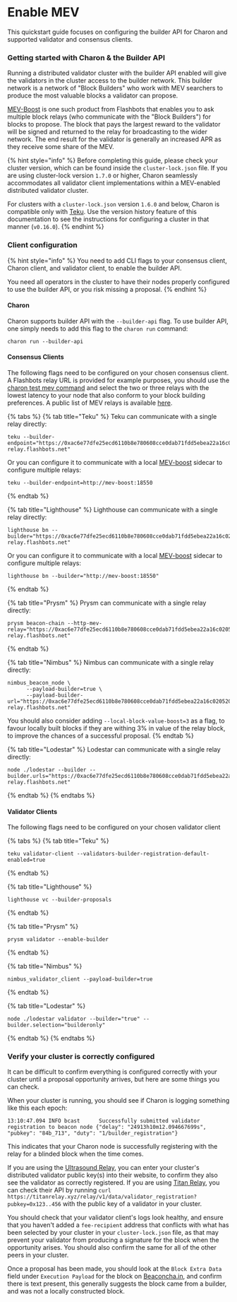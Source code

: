# Enable MEV

This quickstart guide focuses on configuring the builder API for Charon and supported validator and consensus clients.

### Getting started with Charon & the Builder API[​](https://docs.obol.org/next/adv/advanced/quickstart-builder-api#getting-started-with-charon--the-builder-api) <a href="#getting-started-with-charon--the-builder-api" id="getting-started-with-charon--the-builder-api"></a>

Running a distributed validator cluster with the builder API enabled will give the validators in the cluster access to the builder network. This builder network is a network of "Block Builders" who work with MEV searchers to produce the most valuable blocks a validator can propose.

[MEV-Boost](https://boost.flashbots.net/) is one such product from Flashbots that enables you to ask multiple block relays (who communicate with the "Block Builders") for blocks to propose. The block that pays the largest reward to the validator will be signed and returned to the relay for broadcasting to the wider network. The end result for the validator is generally an increased APR as they receive some share of the MEV.

{% hint style="info" %}
Before completing this guide, please check your cluster version, which can be found inside the `cluster-lock.json` file. If you are using cluster-lock version `1.7.0` or higher, Charon seamlessly accommodates all validator client implementations within a MEV-enabled distributed validator cluster.

For clusters with a `cluster-lock.json` version `1.6.0` and below, Charon is compatible only with [Teku](https://github.com/ConsenSys/teku). Use the version history feature of this documentation to see the instructions for configuring a cluster in that manner (`v0.16.0`).
{% endhint %}

### Client configuration[​](https://docs.obol.org/next/adv/advanced/quickstart-builder-api#client-configuration) <a href="#client-configuration" id="client-configuration"></a>

{% hint style="info" %}
You need to add CLI flags to your consensus client, Charon client, and validator client, to enable the builder API.

You need all operators in the cluster to have their nodes properly configured to use the builder API, or you risk missing a proposal.
{% endhint %}

#### Charon[​](https://docs.obol.org/next/adv/advanced/quickstart-builder-api#charon) <a href="#charon" id="charon"></a>

Charon supports builder API with the `--builder-api` flag. To use builder API, one simply needs to add this flag to the `charon run` command:

```
charon run --builder-api
```

#### Consensus Clients[​](https://docs.obol.org/next/adv/advanced/quickstart-builder-api#consensus-clients) <a href="#consensus-clients" id="consensus-clients"></a>

The following flags need to be configured on your chosen consensus client. A Flashbots relay URL is provided for example purposes, you should use the [charon test mev command](https://docs.obol.org/next/run/prepare/test-command#test-mev-relay) and select the two or three relays with the lowest latency to your node that also conform to your block building preferences. A public list of MEV relays is available [here](https://github.com/eth-educators/ethstaker-guides/blob/main/MEV-relay-list.md#mev-relay-list-for-mainnet).

{% tabs %}
{% tab title="Teku" %}
Teku can communicate with a single relay directly:

```
teku --builder-endpoint="https://0xac6e77dfe25ecd6110b8e780608cce0dab71fdd5ebea22a16c0205200f2f8e2e3ad3b71d3499c54ad14d6c21b41a37ae@boost-relay.flashbots.net"
```

Or you can configure it to communicate with a local [MEV-boost](https://github.com/flashbots/mev-boost) sidecar to configure multiple relays:

```
teku --builder-endpoint=http://mev-boost:18550
```
{% endtab %}

{% tab title="Lighthouse" %}
Lighthouse can communicate with a single relay directly:

```
lighthouse bn --builder="https://0xac6e77dfe25ecd6110b8e780608cce0dab71fdd5ebea22a16c0205200f2f8e2e3ad3b71d3499c54ad14d6c21b41a37ae@boost-relay.flashbots.net"
```

Or you can configure it to communicate with a local [MEV-boost](https://github.com/flashbots/mev-boost) sidecar to configure multiple relays:

```
lighthouse bn --builder="http://mev-boost:18550"
```
{% endtab %}

{% tab title="Prysm" %}
Prysm can communicate with a single relay directly:

```
prysm beacon-chain --http-mev-relay="https://0xac6e77dfe25ecd6110b8e780608cce0dab71fdd5ebea22a16c0205200f2f8e2e3ad3b71d3499c54ad14d6c21b41a37ae@boost-relay.flashbots.net"
```
{% endtab %}

{% tab title="Nimbus" %}
Nimbus can communicate with a single relay directly:

```
nimbus_beacon_node \
      --payload-builder=true \
      --payload-builder-url="https://0xac6e77dfe25ecd6110b8e780608cce0dab71fdd5ebea22a16c0205200f2f8e2e3ad3b71d3499c54ad14d6c21b41a37ae@boost-relay.flashbots.net"
```

You should also consider adding `--local-block-value-boost=3` as a flag, to favour locally built blocks if they are withing 3% in value of the relay block, to improve the chances of a successful proposal.
{% endtab %}

{% tab title="Lodestar" %}
Lodestar can communicate with a single relay directly:

```
node ./lodestar --builder --builder.urls="https://0xac6e77dfe25ecd6110b8e780608cce0dab71fdd5ebea22a16c0205200f2f8e2e3ad3b71d3499c54ad14d6c21b41a37ae@boost-relay.flashbots.net"
```
{% endtab %}
{% endtabs %}

#### Validator Clients[​](https://docs.obol.org/next/adv/advanced/quickstart-builder-api#validator-clients) <a href="#validator-clients" id="validator-clients"></a>

The following flags need to be configured on your chosen validator client

{% tabs %}
{% tab title="Teku" %}
```
teku validator-client --validators-builder-registration-default-enabled=true
```
{% endtab %}

{% tab title="Lighthouse" %}
```
lighthouse vc --builder-proposals
```
{% endtab %}

{% tab title="Prysm" %}
```
prysm validator --enable-builder
```
{% endtab %}

{% tab title="Nimbus" %}
```
nimbus_validator_client --payload-builder=true
```
{% endtab %}

{% tab title="Lodestar" %}
```
node ./lodestar validator --builder="true" --builder.selection="builderonly"
```
{% endtab %}
{% endtabs %}

### Verify your cluster is correctly configured[​](https://docs.obol.org/next/adv/advanced/quickstart-builder-api#verify-your-cluster-is-correctly-configured) <a href="#verify-your-cluster-is-correctly-configured" id="verify-your-cluster-is-correctly-configured"></a>

It can be difficult to confirm everything is configured correctly with your cluster until a proposal opportunity arrives, but here are some things you can check.

When your cluster is running, you should see if Charon is logging something like this each epoch:

```
13:10:47.094 INFO bcast      Successfully submitted validator registration to beacon node {"delay": "24913h10m12.094667699s", "pubkey": "84b_713", "duty": "1/builder_registration"}
```

This indicates that your Charon node is successfully registering with the relay for a blinded block when the time comes.

If you are using the [Ultrasound Relay](https://relay.ultrasound.money/), you can enter your cluster's distributed validator public key(s) into their website, to confirm they also see the validator as correctly registered. If you are using [Titan Relay](https://titanrelay.xyz), you can check their API by running `curl https://titanrelay.xyz/relay/v1/data/validator_registration?pubkey=0x123..456` with the public key of a validator in your cluster.

You should check that your validator client's logs look healthy, and ensure that you haven't added a `fee-recipient` address that conflicts with what has been selected by your cluster in your `cluster-lock.json` file, as that may prevent your validator from producing a signature for the block when the opportunity arises. You should also confirm the same for all of the other peers in your cluster.

Once a proposal has been made, you should look at the `Block Extra Data` field under `Execution Payload` for the block on [Beaconcha.in](https://beaconcha.in/block/18450364), and confirm there is text present, this generally suggests the block came from a builder, and was not a locally constructed block.
